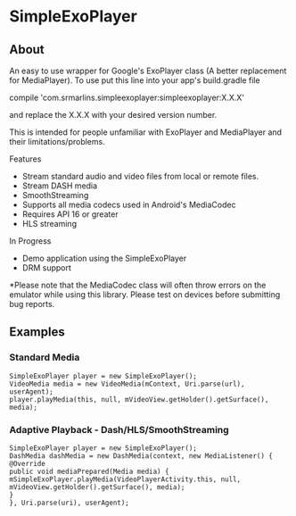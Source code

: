 # SimpleExoPlayer

## About
An easy to use wrapper for Google's ExoPlayer class (A better replacement for MediaPlayer).
To use put this line into your app's build.gradle file

  compile 'com.srmarlins.simpleexoplayer:simpleexoplayer:X.X.X'
  
and replace the X.X.X with your desired version number.

This is intended for people unfamiliar with ExoPlayer and MediaPlayer and their limitations/problems.  

Features
  - Stream standard audio and video files from local or remote files.
  - Stream DASH media
  - SmoothStreaming
  - Supports all media codecs used in Android's MediaCodec
  - Requires API 16 or greater
  - HLS streaming
  
In Progress
   - Demo application using the SimpleExoPlayer
   - DRM support

*Please note that the MediaCodec class will often throw errors on the emulator while using this library.  Please test on devices before submitting bug reports.

## Examples
### Standard Media
    SimpleExoPlayer player = new SimpleExoPlayer();
    VideoMedia media = new VideoMedia(mContext, Uri.parse(url), userAgent);
    player.playMedia(this, null, mVideoView.getHolder().getSurface(), media);
            
### Adaptive Playback - Dash/HLS/SmoothStreaming
    SimpleExoPlayer player = new SimpleExoPlayer();
    DashMedia dashMedia = new DashMedia(context, new MediaListener() {
    @Override
    public void mediaPrepared(Media media) {
    mSimpleExoPlayer.playMedia(VideoPlayerActivity.this, null, 		mVideoView.getHolder().getSurface(), media);
    }
    }, Uri.parse(uri), userAgent);
